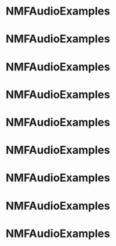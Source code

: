 # NMFAudioExamples
# NMFAudioExamples
# NMFAudioExamples
# NMFAudioExamples
# NMFAudioExamples
# NMFAudioExamples
# NMFAudioExamples
# NMFAudioExamples
# NMFAudioExamples
